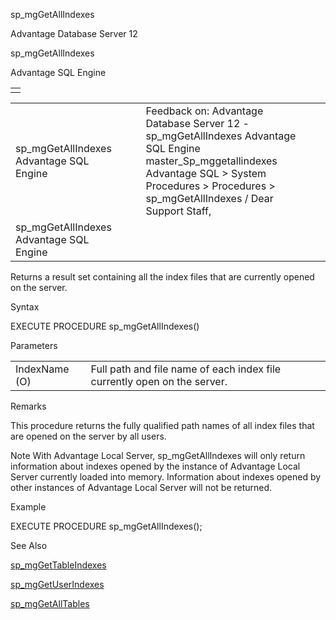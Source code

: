 sp\_mgGetAllIndexes




Advantage Database Server 12  

sp\_mgGetAllIndexes

Advantage SQL Engine

|  |
| --- |
|  |

|  |  |  |  |  |
| --- | --- | --- | --- | --- |
| sp\_mgGetAllIndexes  Advantage SQL Engine |  |  | Feedback on: Advantage Database Server 12 - sp\_mgGetAllIndexes Advantage SQL Engine master\_Sp\_mggetallindexes Advantage SQL > System Procedures > Procedures > sp\_mgGetAllIndexes / Dear Support Staff, |  |
| sp\_mgGetAllIndexes  Advantage SQL Engine |  |  |  |  |

Returns a result set containing all the index files that are currently opened on the server.

Syntax

EXECUTE PROCEDURE sp\_mgGetAllIndexes()

Parameters

|  |  |
| --- | --- |
| IndexName (O) | Full path and file name of each index file currently open on the server. |

Remarks

This procedure returns the fully qualified path names of all index files that are opened on the server by all users.

Note With Advantage Local Server, sp\_mgGetAllIndexes will only return information about indexes opened by the instance of Advantage Local Server currently loaded into memory. Information about indexes opened by other instances of Advantage Local Server will not be returned.

Example

EXECUTE PROCEDURE sp\_mgGetAllIndexes();

See Also

[sp\_mgGetTableIndexes](master_sp_mggettableindexes.htm)

[sp\_mgGetUserIndexes](master_sp_mggetuserindexes.htm)

[sp\_mgGetAllTables](master_sp_mggetalltables.htm)